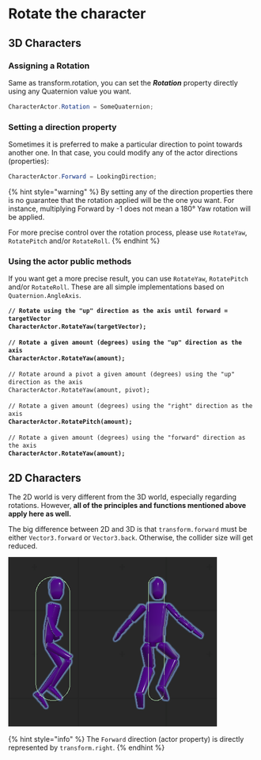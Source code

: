 # Rotate the character

## 3D Characters

### Assigning a Rotation

Same as transform.rotation, you can set the _**Rotation**_ property directly using any Quaternion value you want.

```csharp
CharacterActor.Rotation = SomeQuaternion;
```

### Setting a direction property

Sometimes it is preferred to make a particular direction to point towards another one. In that case, you could modify any of the actor directions (properties):

```csharp
CharacterActor.Forward = LookingDirection;
```

{% hint style="warning" %}
By setting any of the direction properties there is no guarantee that the rotation applied will be the one you want. For instance, multiplying Forward by -1 does not mean a 180° Yaw rotation will be applied.

For more precise control over the rotation process, please use `RotateYaw`, `RotatePitch` and/or `RotateRoll`.
{% endhint %}

### Using the actor public methods

If you want get a more precise result, you can use `RotateYaw`, `RotatePitch` and/or `RotateRoll`. These are all simple implementations based on `Quaternion.AngleAxis`.

<pre class="language-csharp"><code class="lang-csharp"><strong>// Rotate using the "up" direction as the axis until forward = targetVector
</strong><strong>CharacterActor.RotateYaw(targetVector);
</strong><strong>
</strong><strong>// Rotate a given amount (degrees) using the "up" direction as the axis
</strong><strong>CharacterActor.RotateYaw(amount);
</strong><strong>
</strong>// Rotate around a pivot a given amount (degrees) using the "up" direction as the axis
CharacterActor.RotateYaw(amount, pivot);
<strong>
</strong>// Rotate a given amount (degrees) using the "right" direction as the axis
<strong>CharacterActor.RotatePitch(amount);
</strong><strong>
</strong>// Rotate a given amount (degrees) using the "forward" direction as the axis
<strong>CharacterActor.RotateYaw(amount);</strong></code></pre>

## 2D Characters

The 2D world is very different from the 3D world, especially regarding rotations. However, **all of the principles and functions mentioned above apply here as well.**&#x20;

The big difference between 2D and 3D is that `transform.forward` must be either `Vector3.forward` or `Vector3.back`. Otherwise, the collider size will get reduced.

![](<../../.gitbook/assets/imagen (84).png>)

{% hint style="info" %}
The `Forward` direction (actor property) is directly represented by `transform.right`.
{% endhint %}
